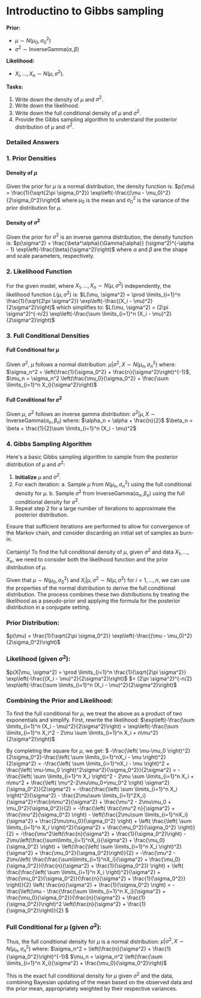 # Introductino to Gibbs sampling


**Prior:**
- $\mu \sim N(\mu_0, \sigma_0^2)$
- $\sigma^2 \sim \text{InverseGamma}(\alpha, \beta)$

**Likelihood:**
- $X_i, \ldots, X_n \sim N(\mu, \sigma^2)$.

**Tasks:**
1. Write down the density of $\mu$ and $\sigma^2$.
2. Write down the likelihood.
3. Write down the full conditional density of $\mu$ and $\sigma^2$.
4. Provide the Gibbs sampling algorithm to understand the posterior distribution of $\mu$ and $\sigma^2$.

### Detailed Answers

### 1. Prior Densities

#### Density of $\mu$
Given the prior for $\mu$ is a normal distribution, the density function is:
$p(\mu) = \frac{1}{\sqrt{2\pi \sigma_0^2}} \exp\left(-\frac{(\mu - \mu_0)^2}{2\sigma_0^2}\right)$
where $\mu_0$ is the mean and $\sigma_0^2$ is the variance of the prior distribution for $\mu$.

#### Density of $\sigma^2$
Given the prior for $\sigma^2$ is an inverse gamma distribution, the density function is:
$p(\sigma^2) = \frac{\beta^\alpha}{\Gamma(\alpha)} (\sigma^2)^{-\alpha - 1} \exp\left(-\frac{\beta}{\sigma^2}\right)$
where $\alpha$ and $\beta$ are the shape and scale parameters, respectively.

### 2. Likelihood Function

For the given model, where $X_1, \ldots, X_n \sim N(\mu, \sigma^2)$ independently, the likelihood function $L(\mu, \sigma^2)$ is:
$L(\mu, \sigma^2) = \prod \limits_{i=1}^n \frac{1}{\sqrt{2\pi \sigma^2}} \exp\left(-\frac{(X_i - \mu)^2}{2\sigma^2}\right)$
which simplifies to:
$L(\mu, \sigma^2) = (2\pi \sigma^2)^{-n/2} \exp\left(-\frac{\sum \limits_{i=1}^n (X_i - \mu)^2}{2\sigma^2}\right)$

### 3. Full Conditional Densities

#### Full Conditional for $\mu$
Given $\sigma^2$, $\mu$ follows a normal distribution:
$\mu | \sigma^2, X \sim N\left(\mu_n, \sigma_n^2\right)$
where:
$\sigma_n^2 = \left(\frac{1}{\sigma_0^2} + \frac{n}{\sigma^2}\right)^{-1}$,
$\mu_n = \sigma_n^2 \left(\frac{\mu_0}{\sigma_0^2} + \frac{\sum \limits_{i=1}^n X_i}{\sigma^2}\right)$

#### Full Conditional for $\sigma^2$
Given $\mu$, $\sigma^2$ follows an inverse gamma distribution:
$\sigma^2 | \mu, X \sim \text{InverseGamma}\left(\alpha_n, \beta_n\right)$
where:
$\alpha_n = \alpha + \frac{n}{2}$
$\beta_n = \beta + \frac{1}{2}\sum \limits_{i=1}^n (X_i - \mu)^2$

### 4. Gibbs Sampling Algorithm

Here's a basic Gibbs sampling algorithm to sample from the posterior distribution of $\mu$ and $\sigma^2$:

1. **Initialize** $\mu$ and $\sigma^2$.
2. For each iteration:
   a. Sample $\mu$ from $N(\mu_n, \sigma_n^2)$ using the full conditional density for $\mu$.
   b. Sample $\sigma^2$ from $\text{InverseGamma}(\alpha_n, \beta_n)$ using the full conditional density for $\sigma^2$.
3. Repeat step 2 for a large number of iterations to approximate the posterior distribution.

Ensure that sufficient iterations are performed to allow for convergence of the Markov chain, and consider discarding an initial set of samples as burn-in.



Certainly! To find the full conditional density of $\mu$, given $\sigma^2$ and data $X_1, \ldots, X_n$, we need to consider both the likelihood function and the prior distribution of $\mu$.

Given that $\mu \sim N(\mu_0, \sigma_0^2)$ and $X_i | \mu, \sigma^2 \sim N(\mu, \sigma^2)$ for $i = 1, \ldots, n$, we can use the properties of the normal distribution to derive the full conditional distribution. The process combines these two distributions by treating the likelihood as a pseudo-prior and applying the formula for the posterior distribution in a conjugate setting.

### Prior Distribution:
$p(\mu) = \frac{1}{\sqrt{2\pi \sigma_0^2}} \exp\left(-\frac{(\mu - \mu_0)^2}{2\sigma_0^2}\right)$

### Likelihood (given $\sigma^2$):
$p(X|\mu, \sigma^2) = \prod \limits_{i=1}^n \frac{1}{\sqrt{2\pi \sigma^2}} \exp\left(-\frac{(X_i - \mu)^2}{2\sigma^2}\right)$
$= (2\pi \sigma^2)^{-n/2} \exp\left(-\frac{\sum \limits_{i=1}^n (X_i - \mu)^2}{2\sigma^2}\right)$

### Combining the Prior and Likelihood:

To find the full conditional for $\mu$, we treat the above as a product of two exponentials and simplify. First, rewrite the likelihood:
$\exp\left(-\frac{\sum \limits_{i=1}^n (X_i - \mu)^2}{2\sigma^2}\right) = \exp\left(-\frac{\sum \limits_{i=1}^n X_i^2 - 2\mu \sum \limits_{i=1}^n X_i + n\mu^2}{2\sigma^2}\right)$

By completing the square for $\mu$, we get:
$ -\frac{\left( \mu-\mu_0 \right)^2}{2\sigma_0^2}-\frac{\left( \sum \limits_{i=1}^nX_i - \mu \right)^2}{2\sigma^2} = -\frac{\left( \sum \limits_{i=1}^nX_i - \mu \right)^2 + \frac{\left( \mu-\mu_0 \right)^2\sigma^2}{\sigma_0^2}}{2\sigma^2} = -\frac{\left( \sum \limits_{i=1}^n X_i \right)^2 - 2\mu \sum \limits_{i=1}^n X_i + n\mu^2 + \frac{\left( \mu^2-2\mu\mu_0+\mu_0^2 \right) \sigma^2}{\sigma_0^2}}{2\sigma^2} = -\frac{\frac{\left( \sum \limits_{i=1}^n X_i \right)^2}{\sigma^2} - \frac{2\mu\sum \limits_{i=1}^2X_i}{\sigma^2}+\frac{n\mu^2}{\sigma^2} + \frac{\mu^2 - 2\mu\mu_0 + \mu_0^2}{\sigma_0^2}}{2} = -\frac{\left( \frac{\mu^2 n}{\sigma^2} + \frac{\mu^2}{\sigma_0^2} \right) - \left(\frac{2\mu\sum \limits_{i=1}^nX_i}{\sigma^2} + \frac{2\mu\mu_0}{\sigma_0^2} \right) + \left( \frac{\left( \sum \limits_{i=1}^n X_i \right)^2}{\sigma^2} + \frac{\mu_0^2}{\sigma_0^2} \right)}{2} = -\frac{\mu^2\left(\frac{n}{\sigma^2} + \frac{1}{\sigma_0^2}\right) - 2\mu\left(\frac{\sum\limits_{i=1}^nX_i}{\sigma^2} + \frac{\mu_0}{\sigma_0^2} \right) + \left(\frac{\left( \sum \limits_{i=1}^n X_i \right)^2}{\sigma^2} + \frac{\mu_0^2}{\sigma_0^2}\right)}{2} = -\frac{\mu^2 - 2\mu\left( \frac{\frac{\sum\limits_{i=1}^nX_i}{\sigma^2} + \frac{\mu_0}{\sigma_0^2}}{\frac{n}{\sigma^2} + \frac{1}{\sigma_0^2}} \right) + \left( \frac{\frac{\left( \sum \limits_{i=1}^n X_i \right)^2}{\sigma^2} + \frac{\mu_0^2}{\sigma_0^2}}{\frac{n}{\sigma^2} + \frac{1}{\sigma_0^2}} \right)}{2} \left( \frac{n}{\sigma^2} + \frac{1}{\sigma_0^2} \right) = -\frac{\left(\mu - \frac{\frac{\sum \limits_{i=1}^n X_i}{\sigma^2} + \frac{\mu_0}{\sigma_0^2}}{\frac{n}{\sigma^2} + \frac{1}{\sigma_0^2}}\right)^2 \left(\frac{n}{\sigma^2} + \frac{1}{\sigma_0^2}\right)}{2} $

### Full Conditional for $\mu$ (given $\sigma^2$):
Thus, the full conditional density for $\mu$ is a normal distribution:
$\mu | \sigma^2, X \sim N\left(\mu_n, \sigma_n^2\right)$
where:
$\sigma_n^2 = \left(\frac{n}{\sigma^2} + \frac{1}{\sigma_0^2}\right)^{-1}$
$\mu_n = \sigma_n^2 \left(\frac{\sum \limits_{i=1}^n X_i}{\sigma^2} + \frac{\mu_0}{\sigma_0^2}\right)$

This is the exact full conditional density for $\mu$ given $\sigma^2$ and the data, combining Bayesian updating of the mean based on the observed data and the prior mean, appropriately weighted by their respective variances.



